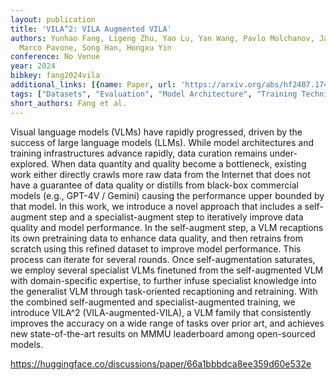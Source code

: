 ```yaml
---
layout: publication
title: 'VILA^2: VILA Augmented VILA'
authors: Yunhao Fang, Ligeng Zhu, Yao Lu, Yan Wang, Pavlo Molchanov, Jang Hyun Cho,
  Marco Pavone, Song Han, Hongxu Yin
conference: No Venue
year: 2024
bibkey: fang2024vila
additional_links: [{name: Paper, url: 'https://arxiv.org/abs/hf2407.17453'}]
tags: ["Datasets", "Evaluation", "Model Architecture", "Training Techniques"]
short_authors: Fang et al.
---
```

Visual language models (VLMs) have rapidly progressed, driven by the success of large language models (LLMs). While model architectures and training infrastructures advance rapidly, data curation remains under-explored. When data quantity and quality become a bottleneck, existing work either directly crawls more raw data from the Internet that does not have a guarantee of data quality or distills from black-box commercial models (e.g., GPT-4V / Gemini) causing the performance upper bounded by that model. In this work, we introduce a novel approach that includes a self-augment step and a specialist-augment step to iteratively improve data quality and model performance. In the self-augment step, a VLM recaptions its own pretraining data to enhance data quality, and then retrains from scratch using this refined dataset to improve model performance. This process can iterate for several rounds. Once self-augmentation saturates, we employ several specialist VLMs finetuned from the self-augmented VLM with domain-specific expertise, to further infuse specialist knowledge into the generalist VLM through task-oriented recaptioning and retraining. With the combined self-augmented and specialist-augmented training, we introduce VILA^2 (VILA-augmented-VILA), a VLM family that consistently improves the accuracy on a wide range of tasks over prior art, and achieves new state-of-the-art results on MMMU leaderboard among open-sourced models.

https://huggingface.co/discussions/paper/66a1bbbdca8ee359d60e532e